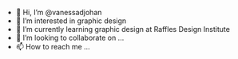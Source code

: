 - 👋 Hi, I’m @vanessadjohan
- 👀 I’m interested in graphic design
- 🌱 I’m currently learning graphic design at Raffles Design Institute
- 💞️ I’m looking to collaborate on ...
- 📫 How to reach me ...

<!---
vanessadjohan/vanessadjohan is a ✨ special ✨ repository because its `README.md` (this file) appears on your GitHub profile.
You can click the Preview link to take a look at your changes.
--->
